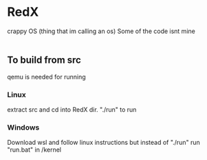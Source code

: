 # RedX
crappy OS (thing that im calling an os)
Some of the code isnt mine
<br/>
<br/>
## To build from src
qemu is needed for running
### Linux
extract src and cd into RedX dir.
"./run" to run
<br/>
### Windows
Download wsl and follow linux instructions but instead of "./run" run "run.bat" in /kernel
